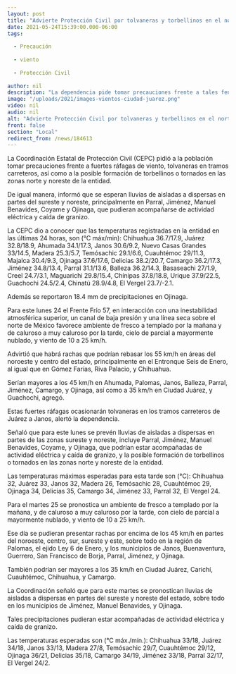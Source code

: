 ```yaml
---
layout: post
title: "Advierte Protección Civil por tolvaneras y torbellinos en el norte y noroeste de la entidad"
date: 2021-05-24T15:39:00.000-06:00
tags:
  
  - Precaución
  
  - viento
  
  - Protección Civil
  
author: nil
description: "La dependencia pide tomar precauciones frente a tales fenómenos meteorológicos; se prevén lluvias para Parral, Jiménez, Manuel Benavides, Coyame, y Ojinaga, con actividad eléctrica y granizo"
image: "/uploads/2021/images-vientos-ciudad-juarez.png"
video: nil
audio: nil
alt: "Advierte Protección Civil por tolvaneras y torbellinos en el norte y noroeste de la entidad"
front: false
section: "Local"
redirect_from: /news/184613
---
```


La Coordinación Estatal de Protección Civil (CEPC) pidió a la población tomar precauciones frente a fuertes ráfagas de viento, tolvaneras en tramos carreteros, así como a la posible formación de torbellinos o tornados en las zonas norte y noreste de la entidad.

De igual manera, informó que se esperan lluvias de aisladas a dispersas en partes del sureste y noreste, principalmente en Parral, Jiménez, Manuel Benavides, Coyame y Ojinaga, que pudieran acompañarse de actividad eléctrica y caída de granizo.

La CEPC dio a conocer que las temperaturas registradas en la entidad en las últimas 24 horas, son (°C máx/min): Chihuahua 36.7/17.9, Juárez 32.8/18.9, Ahumada 34.1/17.3, Janos 30.6/9.2, Nuevo Casas Grandes 33/14.5, Madera 25.3/5.7, Temósachic 29.1/6.6, Cuauhtémoc 29/11.3, Majalca 30.4/9.3, Ojinaga 37.6/17.6, Delicias 38.2/20.7, Camargo 36.2/17.3, Jiménez 34.8/13.4, Parral 31.1/13.6, Balleza 36.2/14.3, Basaseachi 27/1.9, Creel 24.7/3.1, Maguarichi 29.8/15.4, Chínipas 37.8/18.8, Urique 37.9/22.5, Guachochi 24.5/2.4, Chinatú 28.9/4.8, El Vergel 23.7/-2.1.

Además se reportaron 18.4 mm de precipitaciones en Ojinaga.

Para este lunes 24 el Frente Frío 57, en interacción con una inestabilidad atmosférica superior, un canal de baja presión y una línea seca sobre el norte de México favorece ambiente de fresco a templado por la mañana y de caluroso a muy caluroso por la tarde, cielo de parcial a mayormente nublado, y viento de 10 a 25 km/h.

Advirtió que habrá rachas que podrían rebasar los 55 km/h en áreas del noroeste y centro del estado, principalmente en el Entronque Seis de Enero, al igual que en Gómez Farías, Riva Palacio, y Chihuahua.

Serían mayores a los 45 km/h en Ahumada, Palomas, Janos, Balleza, Parral, Jiménez, Camargo, y Ojinaga, así como a 35 km/h en Ciudad Juárez, y Guachochi, agregó.

Estas fuertes ráfagas ocasionarán tolvaneras en los tramos carreteros de Juárez a Janos, alertó la dependencia.

Señaló que para este lunes se prevén lluvias de aisladas a dispersas en partes de las zonas sureste y noreste, incluye Parral, Jiménez, Manuel Benavides, Coyame, y Ojinaga, que podrían estar acompañadas de actividad eléctrica y caída de granizo, y la posible formación de torbellinos o tornados en las zonas norte y noreste de la entidad.

Las temperaturas máximas esperadas para esta tarde son (°C): Chihuahua 32, Juárez 33, Janos 32, Madera 26, Temósachic 28, Cuauhtémoc 29, Ojinaga 34, Delicias 35, Camargo 34, Jiménez 33, Parral 32, El Vergel 24.

Para el martes 25 se pronostica un ambiente de fresco a templado por la mañana, y de caluroso a muy caluroso por la tarde, con cielo de parcial a mayormente nublado, y viento de 10 a 25 km/h.

Ese día se pudieran presentar rachas por encima de los 45 km/h en partes del noroeste, centro, sur, sureste y este, sobre todo en la región de Palomas, el ejido Ley 6 de Enero, y los municipios de Janos, Buenaventura, Guerrero, San Francisco de Borja, Parral, Jiménez, y Ojinaga.

También podrían ser mayores a los 35 km/h en Ciudad Juárez, Carichí, Cuauhtémoc, Chihuahua, y Camargo.

La Coordinación señaló que para este martes se pronostican lluvias de aisladas a dispersas en partes del sureste y noreste del estado, sobre todo en los municipios de Jiménez, Manuel Benavides, y Ojinaga.

Tales precipitaciones pudieran estar acompañadas de actividad eléctrica y caída de granizo.

Las temperaturas esperadas son (°C máx./mín.): Chihuahua 33/18, Juárez 34/18, Janos 33/13, Madera 27/8, Temósachic 29/7, Cuauhtémoc 29/12, Ojinaga 36/21, Delicias 35/18, Camargo 34/19, Jiménez 33/18, Parral 32/17, El Vergel 24/2.